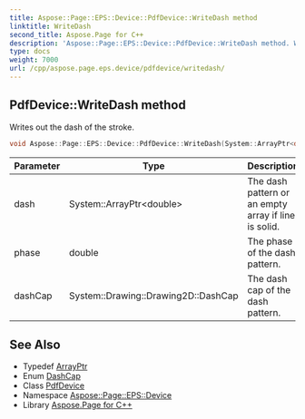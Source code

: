 ```yaml
---
title: Aspose::Page::EPS::Device::PdfDevice::WriteDash method
linktitle: WriteDash
second_title: Aspose.Page for C++
description: 'Aspose::Page::EPS::Device::PdfDevice::WriteDash method. Writes out the dash of the stroke in C++.'
type: docs
weight: 7000
url: /cpp/aspose.page.eps.device/pdfdevice/writedash/
---
```

## PdfDevice::WriteDash method


Writes out the dash of the stroke.

```cpp
void Aspose::Page::EPS::Device::PdfDevice::WriteDash(System::ArrayPtr<double> dash, double phase, System::Drawing::Drawing2D::DashCap dashCap, float width) override
```


| Parameter | Type | Description |
| --- | --- | --- |
| dash | System::ArrayPtr\<double\> | The dash pattern or an empty array if line is solid. |
| phase | double | The phase of the dash pattern. |
| dashCap | System::Drawing::Drawing2D::DashCap | The dash cap of the dash pattern. |

## See Also

* Typedef [ArrayPtr](../../../system/arrayptr/)
* Enum [DashCap](../../../system.drawing.drawing2d/dashcap/)
* Class [PdfDevice](../)
* Namespace [Aspose::Page::EPS::Device](../../)
* Library [Aspose.Page for C++](../../../)
